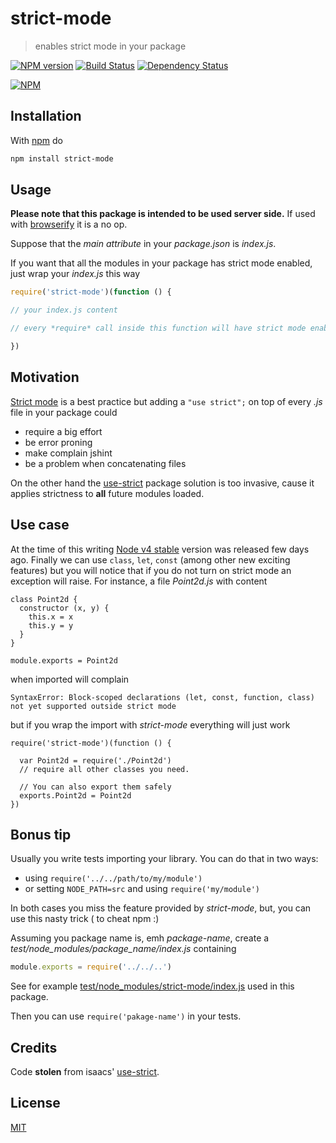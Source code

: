 # strict-mode

> enables strict mode in your package

[![NPM version](https://badge.fury.io/js/strict-mode.svg)](http://badge.fury.io/js/strict-mode) [![Build Status](https://travis-ci.org/fibo/strict-mode.svg?branch=master)](https://travis-ci.org/fibo/strict-mode.png?branch=master) [![Dependency Status](https://gemnasium.com/fibo/strict-mode.svg)](https://gemnasium.com/fibo/strict-mode)

[![NPM](https://nodei.co/npm-dl/strict-mode.png)](https://nodei.co/npm-dl/strict-mode/)

## Installation

With [npm](https://npmjs.org/) do

```bash
npm install strict-mode
```

## Usage

**Please note that this package is intended to be used server side.**
If used with [browserify](http://browserify.org/) it is a no op.

Suppose that the *main attribute* in your *package.json* is *index.js*.

If you want that all the modules in your package has strict mode enabled,
just wrap your *index.js* this way

```js
require('strict-mode')(function () {

// your index.js content

// every *require* call inside this function will have strict mode enabled

})
```

## Motivation

[Strict mode](https://developer.mozilla.org/en-US/docs/Web/JavaScript/Reference/Functions_and_function_scope/Strict_mode) is a best practice but adding a `"use strict";` on top of every *.js* file in your package could

* require a big effort
* be error proning
* make complain jshint
* be a problem when concatenating files

On the other hand the [use-strict] package solution is too invasive, cause
it applies strictness to **all** future modules loaded.

## Use case

At the time of this writing [Node v4 stable](https://nodejs.org/en/blog/release/v4.0.0/) version was released few days ago.
Finally we can use `class`, `let`, `const` (among other new exciting features) but you will notice that if you do not turn on strict mode an exception will raise.
For instance, a file *Point2d.js* with content

```
class Point2d {
  constructor (x, y) {
    this.x = x
    this.y = y
  }
}

module.exports = Point2d
```

when imported will complain

```
SyntaxError: Block-scoped declarations (let, const, function, class) not yet supported outside strict mode
```

but if you wrap the import with *strict-mode* everything will just work

```
require('strict-mode')(function () {

  var Point2d = require('./Point2d')
  // require all other classes you need.

  // You can also export them safely
  exports.Point2d = Point2d
})
```

## Bonus tip

Usually you write tests importing your library. You can do that in two ways:

* using `require('../../path/to/my/module')`
* or setting `NODE_PATH=src` and using `require('my/module')`

In both cases you miss the feature provided by *strict-mode*, but, you can
use this nasty trick ( to cheat npm :)

Assuming you package name is, emh *package-name*, create a
*test/node_modules/package_name/index.js* containing

```javascript
module.exports = require('../../..')
```

See for example [test/node_modules/strict-mode/index.js](https://github.com/fibo/strict-mode/blob/master/test/node_modules/strict-mode/index.js)
used in this package.

Then you can use `require('pakage-name')` in your tests.

## Credits

Code **stolen** from isaacs' [use-strict].

## License

[MIT](http://g14n.info/mit-license)

[use-strict]: https://npmjs.org/package/use-strict
